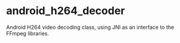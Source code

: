 android_h264_decoder
====================

Android H264 video decoding class, using JNI as an interface to the FFmpeg libraries.